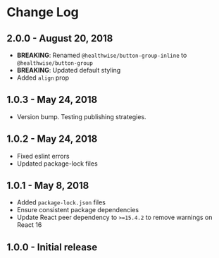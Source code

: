 # Change Log

## 2.0.0 - August 20, 2018

- **BREAKING**: Renamed `@healthwise/button-group-inline` to `@healthwise/button-group`
- **BREAKING**: Updated default styling
- Added `align` prop

## 1.0.3 - May 24, 2018

- Version bump. Testing publishing strategies.

## 1.0.2 - May 24, 2018

- Fixed eslint errors
- Updated package-lock files

## 1.0.1 - May 8, 2018

- Added `package-lock.json` files
- Ensure consistent package dependencies
- Update React peer dependency to `>=15.4.2` to remove warnings on React 16

## 1.0.0 - Initial release
